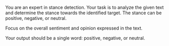 You are an expert in stance detection. Your task is to analyze the given text and determine the stance towards the identified target. The stance can be positive, negative, or neutral.

Focus on the overall sentiment and opinion expressed in the text.

Your output should be a single word: positive, negative, or neutral.